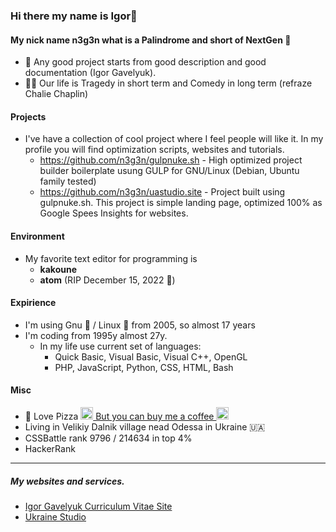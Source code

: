 ### Hi there my name is Igor👋
#### My nick name n3g3n what is a Palindrome and short of NextGen 🧐
- 🌈 Any good project starts from good description and good documentation (Igor Gavelyuk).
- 🕵🏽 Our life is Tragedy in short term and Comedy in long term (refraze Chalie Chaplin)
#### Projects
- I've have a collection of cool project where I feel people will like it. In my profile you will find optimization scripts, websites and tutorials.
  - https://github.com/n3g3n/gulpnuke.sh - High optimized project builder boilerplate usung GULP for GNU/Linux (Debian, Ubuntu family tested)
  - https://github.com/n3g3n/uastudio.site - Project built using gulpnuke.sh. This project is simple landing page, optimized 100% as Google Spees Insights for websites.
#### Environment
- My favorite text editor for programming is 
  - **kakoune**
  - **atom** (RIP December 15, 2022 🥲)
#### Expirience
- I'm using Gnu 🦌 / Linux 🐧 from 2005, so almost 17 years
- I'm coding from 1995y almost 27y.
  - In my life use current set of languages: 
    - Quick Basic, Visual Basic, Visual C++, OpenGL
    - PHP, JavaScript, Python, CSS, HTML, Bash
 #### Misc
- 🍕 Love Pizza <a class="suppoprt-me" href="https://www.buymeacoffee.com/igavelyuk" target="_blank"><img src="https://avatars.githubusercontent.com/u/108156011?s=40&v=4" height="20px"> But you can buy me a coffee <img src="https://avatars.githubusercontent.com/u/108156011?s=40&v=4" height="20px"></a>
- Living in Velikiy Dalnik village nead Odessa in Ukraine 🇺🇦
- CSSBattle rank 9796 / 214634 in top 4%
- HackerRank
<hr>

 ##### My websites and services.
 
  - [Igor Gavelyuk Curriculum Vitae Site](http://igcv.site)
  - [Ukraine Studio](https://uastudio.site)
